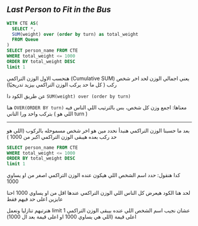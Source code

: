 ## _Last Person to Fit in the Bus_

```sql
WITH CTE AS(
  SELECT *,
  SUM(weight) over (order by turn) as total_weight
  FROM Queue
)
SELECT person_name FROM CTE
WHERE total_weight <= 1000
ORDER BY total_weight DESC
limit 1
```
هنحسب الاول الوزن التراكمي (Cumulative SUM)
يعني اجمالي الوزن لحد اخر شخص ركب ( كل ما حد يركب الوزن التراكمي بيزيد تدريجيًا) 

عن طريق الكود دا ```SUM(weight) over (order by turn) ```

هنا ```OVER(ORDER BY turn)``` معناها: اجمع وزن كل شخص، بس بالترتيب اللي الناس فيه بتركب واحد ورا التاني ( اللي هو turn )

--- 
بعد ما حسبنا الوزن التراكمي هنبدأ نحدد مين هو اخر شخص مسموحله بالركوب 
(اللي هو حد ركب بعده هيبقى الوزن التراكمي اكبر من 1000 )

```sql
SELECT person_name FROM CTE
WHERE total_weight <= 1000
ORDER BY total_weight DESC
limit 1
```
كدا هنقول: حدد اسم الشخص اللي هيكون عنده الوزن التراكمي اصغر من او يساوي 1000

لحد هنا الكود هيعرض كل الناس اللي الوزن التراكمي عندها اقل من او يساوي 1000 احنا عايزين اعلى حد فيهم فقط

هنرتبهم تنازليا ونعمل limit 1 عشان نجيب اسم الشخص اللي عنده بيبقى الوزن التراكمي اعلى قيمة (اللي هي يساوي 1000 او اعلى قيمة بعد ال 1000)

